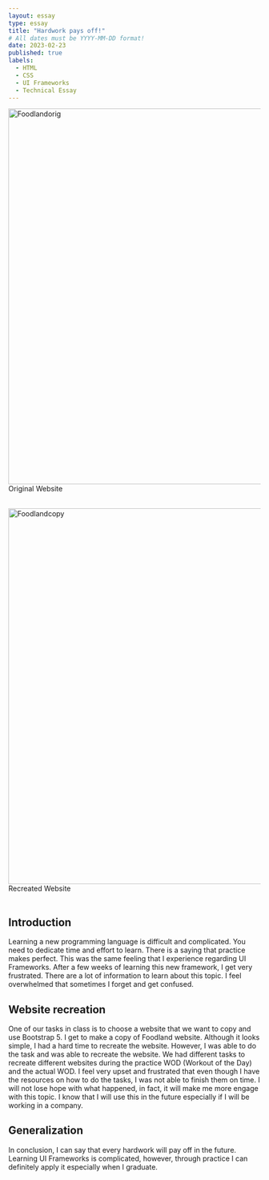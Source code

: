 ```yaml
---
layout: essay
type: essay
title: "Hardwork pays off!"
# All dates must be YYYY-MM-DD format!
date: 2023-02-23
published: true
labels:
  - HTML
  - CSS
  - UI Frameworks
  - Technical Essay
---
```


<a><img src="/img/foodland original.png" alt="Foodlandorig" width="1000" height="750">Original Website</a>

<br>
<a><img src="/img/foodland your choice.png" alt="Foodlandcopy" width="1000" height="750">Recreated Website</a>

<br>
<br>

## Introduction
Learning a new programming language is difficult and complicated. You need to dedicate time and effort to learn. There is a saying that practice makes perfect. This was the same feeling that I experience regarding UI Frameworks. After a few weeks of learning this new framework, I get very frustrated. There are a lot of information to learn about this topic. I feel overwhelmed that sometimes I forget and get confused. 

## Website recreation
One of our tasks in class is to choose a website that we want to copy and use Bootstrap 5. I get to make a copy of Foodland website. Although it looks simple, I had a hard time to recreate the website. However, I was able to do the task and was able to recreate the website. We had different tasks to recreate different websites during the practice WOD (Workout of the Day) and the actual WOD. I feel very upset and frustrated that even though I have the resources on how to do the tasks, I was not able to finish them on time. I will not lose hope with what happened, in fact, it will make me more engage with this topic. I know that I will use this in the future especially if I will be working in a company.

## Generalization
In conclusion, I can say that every hardwork will pay off in the future. Learning UI Frameworks is complicated, however, through practice I can definitely apply it especially when I graduate. 
